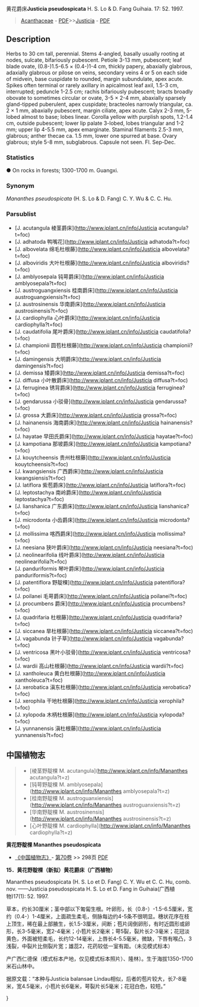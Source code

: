黄花爵床**Justicia pseudospicata** H. S. Lo & D. Fang Guihaia. 17: 52. 1997.

> [Acanthaceae](Acanthaceae-爵床科.md) - [PDF](http://www.iplant.cn/foc/pdf/Acanthaceae.pdf)>>[Justicia](http://www.iplant.cn/info/Justicia?t=foc) - [PDF](http://www.iplant.cn/foc/pdf/Justicia.pdf)

## Description

Herbs to 30 cm tall, perennial. Stems 4-angled, basally usually rooting at nodes, sulcate, bifariously pubescent. Petiole 3-13 mm, pubescent; leaf blade ovate, (0.8-)1.5-6.5 × (0.4-)1-4 cm, thickly papery, abaxially glabrous, adaxially glabrous or pilose on veins, secondary veins 4 or 5 on each side of midvein, base cuspidate to rounded, margin subundulate, apex acute. Spikes often terminal or rarely axillary in apicalmost leaf axil, 1.5-3 cm, interrupted; peduncle 1-2.5 cm; rachis bifariously pubescent; bracts broadly obovate to sometimes circular or ovate, 3-5 × 2-4 mm, abaxially sparsely gland-tipped puberulent, apex cuspidate; bracteoles narrowly triangular, ca. 2 × 1 mm, abaxially pubescent, margin ciliate, apex acute. Calyx 2-3 mm, 5-lobed almost to base; lobes linear. Corolla yellow with purplish spots, 1.2-1.4 cm, outside pubescent; lower lip palate 3-lobed, lobes triangular and 1-2 mm; upper lip 4-5.5 mm, apex emarginate. Staminal filaments 2.5-3 mm, glabrous; anther thecae ca. 1.5 mm, lower one spurred at base. Ovary glabrous; style 5-8 mm, subglabrous. Capsule not seen. Fl. Sep-Dec.

### Statistics
● On rocks in forests; 1300-1700 m. Guangxi.

### Synonym
*Mananthes pseudospicata* (H. S. Lo & D. Fang) C. Y. Wu & C. C. Hu.

### Parsublist

* [J.  acutangula  棱茎爵床](http://www.iplant.cn/info/Justicia acutangula?t=foc)
* [J.  adhatoda  鸭嘴花](http://www.iplant.cn/info/Justicia adhatoda?t=foc)
* [J.  albovelata  绵毛杜根藤](http://www.iplant.cn/info/Justicia albovelata?t=foc)
* [J.  alboviridis  大叶杜根藤](http://www.iplant.cn/info/Justicia alboviridis?t=foc)
* [J.  amblyosepala  钝萼爵床](http://www.iplant.cn/info/Justicia amblyosepala?t=foc)
* [J.  austroguangxiensis  桂南爵床](http://www.iplant.cn/info/Justicia austroguangxiensis?t=foc)
* [J.  austrosinensis  华南爵床](http://www.iplant.cn/info/Justicia austrosinensis?t=foc)
* [J.  cardiophylla  心叶爵床](http://www.iplant.cn/info/Justicia cardiophylla?t=foc)
* [J.  caudatifolia  尾叶爵床](http://www.iplant.cn/info/Justicia caudatifolia?t=foc)
* [J.  championii  圆苞杜根藤](http://www.iplant.cn/info/Justicia championii?t=foc)
* [J.  damingensis  大明爵床](http://www.iplant.cn/info/Justicia damingensis?t=foc)
* [J.  demissa  矮爵床](http://www.iplant.cn/info/Justicia demissa?t=foc)
* [J.  diffusa  小叶散爵床](http://www.iplant.cn/info/Justicia diffusa?t=foc)
* [J.  ferruginea  锈背爵床](http://www.iplant.cn/info/Justicia ferruginea?t=foc)
* [J.  gendarussa  小驳骨](http://www.iplant.cn/info/Justicia gendarussa?t=foc)
* [J.  grossa  大爵床](http://www.iplant.cn/info/Justicia grossa?t=foc)
* [J.  hainanensis  海南爵床](http://www.iplant.cn/info/Justicia hainanensis?t=foc)
* [J.  hayatae  早田氏爵床](http://www.iplant.cn/info/Justicia hayatae?t=foc)
* [J.  kampotiana  那坡爵床](http://www.iplant.cn/info/Justicia kampotiana?t=foc)
* [J.  kouytcheensis  贵州杜根藤](http://www.iplant.cn/info/Justicia kouytcheensis?t=foc)
* [J.  kwangsiensis  广西爵床](http://www.iplant.cn/info/Justicia kwangsiensis?t=foc)
* [J.  latiflora  紫苞爵床](http://www.iplant.cn/info/Justicia latiflora?t=foc)
* [J.  leptostachya  南岭爵床](http://www.iplant.cn/info/Justicia leptostachya?t=foc)
* [J.  lianshanica  广东爵床](http://www.iplant.cn/info/Justicia lianshanica?t=foc)
* [J.  microdonta  小齿爵床](http://www.iplant.cn/info/Justicia microdonta?t=foc)
* [J.  mollissima  喀西爵床](http://www.iplant.cn/info/Justicia mollissima?t=foc)
* [J.  neesiana  狭叶爵床](http://www.iplant.cn/info/Justicia neesiana?t=foc)
* [J.  neolinearifolia  线叶爵床](http://www.iplant.cn/info/Justicia neolinearifolia?t=foc)
* [J.  panduriformis  琴叶爵床](http://www.iplant.cn/info/Justicia panduriformis?t=foc)
* [J.  patentiflora  野靛棵](http://www.iplant.cn/info/Justicia patentiflora?t=foc)
* [J.  poilanei  毛萼爵床](http://www.iplant.cn/info/Justicia poilanei?t=foc)
* [J.  procumbens  爵床](http://www.iplant.cn/info/Justicia procumbens?t=foc)
* [J.  quadrifaria  杜根藤](http://www.iplant.cn/info/Justicia quadrifaria?t=foc)
* [J.  siccanea  旱杜根藤](http://www.iplant.cn/info/Justicia siccanea?t=foc)
* [J.  vagabunda  针子草](http://www.iplant.cn/info/Justicia vagabunda?t=foc)
* [J.  ventricosa  黑叶小驳骨](http://www.iplant.cn/info/Justicia ventricosa?t=foc)
* [J.  wardii  高山杜根藤](http://www.iplant.cn/info/Justicia wardii?t=foc)
* [J.  xantholeuca  黄白杜根藤](http://www.iplant.cn/info/Justicia xantholeuca?t=foc)
* [J.  xerobatica  滇东杜根藤](http://www.iplant.cn/info/Justicia xerobatica?t=foc)
* [J.  xerophila  干地杜根藤](http://www.iplant.cn/info/Justicia xerophila?t=foc)
* [J.  xylopoda  木柄杜根藤](http://www.iplant.cn/info/Justicia xylopoda?t=foc)
* [J.  yunnanensis  滇杜根藤](http://www.iplant.cn/info/Justicia yunnanensis?t=foc)


## 中国植物志

> * [棱茎野靛棵  M.  acutangula](http://www.iplant.cn/info/Mananthes acutangula?t=z)
> * [钝萼野靛棵  M.  amblyosepala](http://www.iplant.cn/info/Mananthes amblyosepala?t=z)
> * [桂南野靛棵  M.  austroguanxiensis](http://www.iplant.cn/info/Mananthes austroguanxiensis?t=z)
> * [华南野靛棵  M.  austrosinensis](http://www.iplant.cn/info/Mananthes austrosinensis?t=z)
> * [心叶野靛棵  M.  cardiophylla](http://www.iplant.cn/info/Mananthes cardiophylla?t=z)


**黄花野靛棵 Mananthes pseudospicata**

* [《中国植物志》](http://www.iplant.cn/frps)- [第70卷](http://www.iplant.cn/frps/vol/70) >> 298页 [PDF](http://www.iplant.cn/frps/pdf/70/298.PDF)


**15．黄花野靛棵（新拟）黄花爵床（广西植物）**

Mananthes pseudospicata (H. S. Lo et D. Fang) C. Y. Wu et C. C. Hu, comb. nov. ——Justicia pseudospicata H. S. Lo et D. Fang in Guihaia(广西植物)17(1): 52. 1997.

草本，约长30厘米；茎中部以下匍匐生根。叶卵形，长（0.8-）-1.5-6.5厘米，宽约（0.4-）1-4厘米，上面疏生柔毛，侧脉每边约4-5条不很明显。穗状花序在枝上顶生，稀在最上部腋生，长1.5-3厘米，间断；苞片阔倒卵形，有时近圆形或卵形，长3-5毫米，宽2-4毫米；小苞片长2毫米；萼5裂，裂片长2-3毫米；花冠淡黄色，外面被短柔毛，长约12-14毫米，上唇长4-5.5毫米，微缺，下唇有喉凸，3浅裂，中裂片比侧裂片宽；雄蕊2，花药较低一室有距。（未见模式标本）

产广西仁德保（模式标本产地，仅见模式标本照片）、隆林〕。生于海拔1350-1700米石山林中。

据原文载：“本种与Justicia balansae Lindau相似，后者的苞片较大，长7-8毫米，宽4.5毫米，小苞片长6毫米，萼裂片长5毫米；花冠白色，较短。”

}